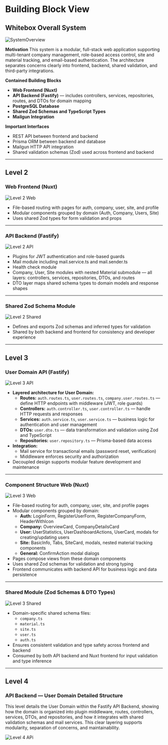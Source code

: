 # Building Block View

## Whitebox Overall System

![SystemOverview](./images/C1App.png)

**Motivation**
This system is a modular, full-stack web application supporting multi-tenant company management, role-based access control, site and material tracking, and email-based authentication. The architecture separates concerns clearly into frontend, backend, shared validation, and third-party integrations.

**Contained Building Blocks**
* **Web Frontend (Nuxt)**
* **API Backend (Fastify)** — includes controllers, services, repositories, routes, and DTOs for domain mapping
* **PostgreSQL Database**
* **Shared Zod Schemas and TypeScript Types**
* **Mailgun Integration**

**Important Interfaces**
* REST API between frontend and backend
* Prisma ORM between backend and database
* Mailgun HTTP API integration
* Shared validation schemas (Zod) used across frontend and backend

---

## Level 2

### Web Frontend (Nuxt)

![Level 2 Web](./images/c2App.png)

* File-based routing with pages for auth, company, user, site, and profile
* Modular components grouped by domain (Auth, Company, Users, Site)
* Uses shared Zod types for form validation and props

---

### API Backend (Fastify)

![Level 2 API](./images/c2App.png)

* Plugins for JWT authentication and role-based guards
* Mail module including mail.service.ts and mail.sender.ts
* Health check module
* Company, User, Site modules with nested Material submodule — all layers: controllers, services, repositories, DTOs, and routes
* DTO layer maps shared schema types to domain models and response shapes

---

### Shared Zod Schema Module

![Level 2 Shared](./images/c2App.png)

* Defines and exports Zod schemas and inferred types for validation
* Shared by both backend and frontend for consistency and developer experience

---

## Level 3

### User Domain API (Fastify)

![Level 3 API](./images/c3Api.png)

* **Layered architecture for User Domain:**
  * **Routes:** `auth.routes.ts`, `user.routes.ts`, `company.user.routes.ts` — define HTTP endpoints with middleware (JWT, role guards)
  * **Controllers:** `auth.controller.ts`, `user.controller.ts` — handle HTTP requests and responses
  * **Services:** `auth.service.ts`, `user.service.ts` — business logic for authentication and user management
  * **DTOs:** `user.dto.ts` — data transformation and validation using Zod and TypeScript
  * **Repositories:** `user.repository.ts` — Prisma-based data access
* **Integration:**
  * Mail service for transactional emails (password reset, verification)
  * Middleware enforces security and authorization
* Decoupled design supports modular feature development and maintenance

---

### Component Structure Web (Nuxt)

![Level 3 Web](./images/c3Web.png)

* File-based routing for auth, company, user, site, and profile pages
* Modular components grouped by domain:
  * **Auth:** LoginForm, RegisterUserForm, RegisterCompanyForm, HeaderWithIcon
  * **Company:** OverviewCard, CompanyDetailsCard
  * **User:** UserStatistics, UserDashboardActions, UserCard, modals for creating/updating users
  * **Site:** BasicInfo, Tabs, SiteCard, modals, nested material tracking components
  * **General:** ConfirmAction modal dialogs
* Pages compose views from these domain components
* Uses shared Zod schemas for validation and strong typing
* Frontend communicates with backend API for business logic and data persistence

---

### Shared Module (Zod Schemas & DTO Types)

![Level 3 Shared](./images/c3Shared.png)

* Domain-specific shared schema files:
  * `company.ts`
  * `material.ts`
  * `site.ts`
  * `user.ts`
  * `auth.ts`
* Ensures consistent validation and type safety across frontend and backend
* Consumed by both API backend and Nuxt frontend for input validation and type inference

---
## Level 4

### API Backend — User Domain Detailed Structure

This level details the User Domain within the Fastify API Backend, showing how the domain is organized into plugin middleware, routes, controllers, services, DTOs, and repositories, and how it integrates with shared validation schemas and mail services. This clear layering supports modularity, separation of concerns, and maintainability.

![Level 4 APi](./images/c4Api.png)
